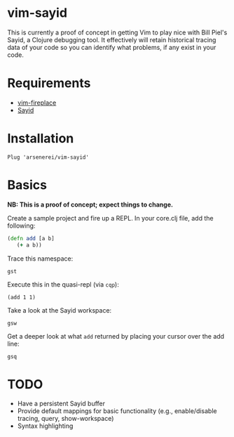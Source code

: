 # vim-sayid

This is currently a proof of concept in getting Vim to play nice with Bill
Piel's Sayid, a Clojure debugging tool. It effectively will retain historical
tracing data of your code so you can identify what problems, if any exist in
your code.

# Requirements

* [vim-fireplace](https://github.com/tpope/vim-fireplace)
* [Sayid](https://github.com/bpiel/sayid)

# Installation

`Plug 'arsenerei/vim-sayid'`

# Basics

**NB: This is a proof of concept; expect things to change.**

Create a sample project and fire up a REPL. In your core.clj file, add the
following:

```clojure
(defn add [a b]
   (+ a b))
```

Trace this namespace:

`gst`

Execute this in the quasi-repl (via `cqp`):

`(add 1 1)`

Take a look at the Sayid workspace:

`gsw`

Get a deeper look at what `add` returned by placing your cursor over the add
line:

`gsq`

# TODO

* Have a persistent Sayid buffer
* Provide default mappings for basic functionality (e.g., enable/disable
  tracing, query, show-workspace)
* Syntax highlighting
